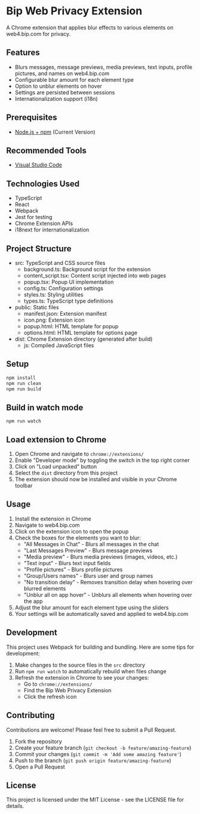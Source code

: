 # Bip Web Privacy Extension

A Chrome extension that applies blur effects to various elements on web4.bip.com for privacy.

## Features

- Blurs messages, message previews, media previews, text inputs, profile pictures, and names on web4.bip.com
- Configurable blur amount for each element type
- Option to unblur elements on hover
- Settings are persisted between sessions
- Internationalization support (i18n)

## Prerequisites

* [Node.js + npm](https://nodejs.org/) (Current Version)

## Recommended Tools

* [Visual Studio Code](https://code.visualstudio.com/)

## Technologies Used

* TypeScript
* React
* Webpack
* Jest for testing
* Chrome Extension APIs
* i18next for internationalization

## Project Structure

* src: TypeScript and CSS source files
  * background.ts: Background script for the extension
  * content_script.tsx: Content script injected into web pages
  * popup.tsx: Popup UI implementation
  * config.ts: Configuration settings
  * styles.ts: Styling utilities
  * types.ts: TypeScript type definitions
* public: Static files
  * manifest.json: Extension manifest
  * icon.png: Extension icon
  * popup.html: HTML template for popup
  * options.html: HTML template for options page
* dist: Chrome Extension directory (generated after build)
  * js: Compiled JavaScript files

## Setup

```sh
npm install
npm run clean 
npm run build
```

## Build in watch mode

```
npm run watch
```

## Load extension to Chrome

1. Open Chrome and navigate to `chrome://extensions/`
2. Enable "Developer mode" by toggling the switch in the top right corner
3. Click on "Load unpacked" button
4. Select the `dist` directory from this project
5. The extension should now be installed and visible in your Chrome toolbar


## Usage

1. Install the extension in Chrome
2. Navigate to web4.bip.com
3. Click on the extension icon to open the popup
4. Check the boxes for the elements you want to blur:
   - "All Messages in Chat" - Blurs all messages in the chat
   - "Last Messages Preview" - Blurs message previews
   - "Media preview" - Blurs media previews (images, videos, etc.)
   - "Text input" - Blurs text input fields
   - "Profile pictures" - Blurs profile pictures
   - "Group/Users names" - Blurs user and group names
   - "No transition delay" - Removes transition delay when hovering over blurred elements
   - "Unblur all on app hover" - Unblurs all elements when hovering over the app
5. Adjust the blur amount for each element type using the sliders
6. Your settings will be automatically saved and applied to web4.bip.com

## Development

This project uses Webpack for building and bundling. Here are some tips for development:

1. Make changes to the source files in the `src` directory
2. Run `npm run watch` to automatically rebuild when files change
3. Refresh the extension in Chrome to see your changes:
   - Go to `chrome://extensions/`
   - Find the Bip Web Privacy Extension
   - Click the refresh icon

## Contributing

Contributions are welcome! Please feel free to submit a Pull Request.

1. Fork the repository
2. Create your feature branch (`git checkout -b feature/amazing-feature`)
3. Commit your changes (`git commit -m 'Add some amazing feature'`)
4. Push to the branch (`git push origin feature/amazing-feature`)
5. Open a Pull Request

## License

This project is licensed under the MIT License - see the LICENSE file for details.
